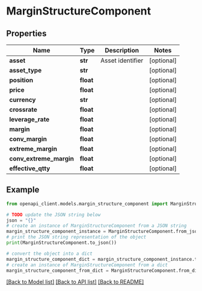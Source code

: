 # MarginStructureComponent


## Properties

Name | Type | Description | Notes
------------ | ------------- | ------------- | -------------
**asset** | **str** | Asset identifier | [optional] 
**asset_type** | **str** |  | [optional] 
**position** | **float** |  | [optional] 
**price** | **float** |  | [optional] 
**currency** | **str** |  | [optional] 
**crossrate** | **float** |  | [optional] 
**leverage_rate** | **float** |  | [optional] 
**margin** | **float** |  | [optional] 
**conv_margin** | **float** |  | [optional] 
**extreme_margin** | **float** |  | [optional] 
**conv_extreme_margin** | **float** |  | [optional] 
**effective_qtty** | **float** |  | [optional] 

## Example

```python
from openapi_client.models.margin_structure_component import MarginStructureComponent

# TODO update the JSON string below
json = "{}"
# create an instance of MarginStructureComponent from a JSON string
margin_structure_component_instance = MarginStructureComponent.from_json(json)
# print the JSON string representation of the object
print(MarginStructureComponent.to_json())

# convert the object into a dict
margin_structure_component_dict = margin_structure_component_instance.to_dict()
# create an instance of MarginStructureComponent from a dict
margin_structure_component_from_dict = MarginStructureComponent.from_dict(margin_structure_component_dict)
```
[[Back to Model list]](../README.md#documentation-for-models) [[Back to API list]](../README.md#documentation-for-api-endpoints) [[Back to README]](../README.md)


